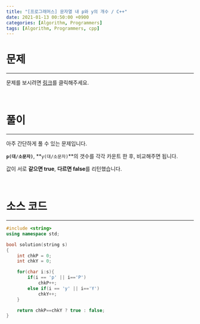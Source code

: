 ```yaml
---
title: "[프로그래머스] 문자열 내 p와 y의 개수 / C++"
date: 2021-01-13 00:50:00 +0900
categories: [Algorithm, Programmers]
tags: [Algorithm, Programmers, cpp]
---
```




# **문제**

---



문제를 보시려면 [링크](https://programmers.co.kr/learn/courses/30/lessons/12916)를 클릭해주세요. 

<br/>

# **풀이**

---

아주 간단하게 풀 수 있는 문제입니다.

**`p(대/소문자)`**, **`y(대/소문자)`**의 갯수를 각각 카운트 한 후, 비교해주면 됩니다.

값이 서로 **같으면 true**, **다르면 false**를 리턴했습니다.





<br/>

# **소스 코드**

---



```c++
#include <string>
using namespace std;

bool solution(string s)
{
    int chkP = 0;
    int chkY = 0;

    for(char i:s){
        if(i == 'p' || i=='P')
            chkP++;
        else if(i == 'y' || i=='Y')
            chkY++;
    }

    return chkP==chkY ? true : false;
}
```

<br/>

<br/>